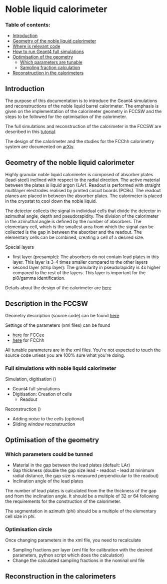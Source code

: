 Noble liquid calorimeter
==

### Table of contents:
* [Introduction](#introduction)
* [Geometry of the noble liquid calorimeter](#ecal-geometry)
* [Where is relevant code](#code-where)
* [How to run Geant4 full simulations](#run-simulations)
* [Optimisation of the geometry](#optimisation)
  * [Which parameters are tunable](#parameters)
  * [Sampling fraction calculation](#sampling-fraction)
* [Reconstruction in the calorimeters](#reconstruction)

## Introduction

The purpose of this documentation is to introduce the Geant4 simulations and reconstructions of the noble liquid barrel calorimeter. The emphasis is given on the implementation of the calorimeter geometry in FCCSW and the steps to be followed for the optimisation of the calorimeter.

The full simulations and reconstruction of the calorimeter in the FCCSW are described in this [tutorial](https://hep-fcc.github.io/fcc-tutorials/full-detector-simulations/README.html).

The design of the calorimeter and the studies for the FCChh calorimetry system are documented on [arXiv](https://arxiv.org/abs/1912.09962).

## Geometry of the noble liquid calorimeter

Highly granular noble liquid calorimeter is composed of absorber plates (lead-steel) inclined with respect to the radial direction. The active material between the plates is liquid argon (LAr). Readout is performed with straight multilayer electrodes realised by printed circuit boards (PCBs). The readout planes are placed in between the absorber plates. The calorimeter is placed in the cryostat to cool down the noble liquid.

The detector collects the signal in individual cells that divide the detector in azimuthal angle, depth and pseudorapidity. The division of the calorimeter in the azimuthal angle is defined by the number of absorbers. The elementary cell, which is the smallest area from which the signal can be collected is the gap in between the absorber and the readout. The elementary cells can be combined, creating a cell of a desired size.

Special layers
- first layer (presample): The absorbers do not contain lead plates in this layer. This layer is 3-4 times smaller compared to the other layers
- second layer (strip layer): The granularity in pseudorapidity is 4x higher compared to the rest of the layers. This layer is important for the pi0/gamma identification.

Details about the design of the calorimeter are [here](https://arxiv.org/abs/1912.09962)

## Description in the FCCSW
 
Geometry description (source code) can be found [here](https://github.com/HEP-FCC/FCCSW/blob/master/Detector/DetFCChhECalInclined/src/ECalBarrelInclined_geo.cpp) 

Settings of the parameters (xml files) can be found
- [here](https://github.com/HEP-FCC/FCCSW/tree/master/Detector/DetFCCeeECalInclined/compact/FCCee_ECalBarrel.xml) for FCCee
- [here](https://github.com/HEP-FCC/FCCSW/blob/master/Detector/DetFCChhECalInclined/compact/FCChh_ECalBarrel_Common.xml) for FCChh

All tunable parameters are in the xml files. You're not expected to touch the source code unless you are 100\% sure what you're doing.

### Full simulations with noble liquid calorimeter

Simulation, digitisation ()
- Geant4 full simulations
- Digitisation: Creation of cells
  - Readout

Reconstruction ()
- Adding noise to the cells (optional)
- Sliding window reconstruction

## Optimisation of the geometry

### Which parameters could be tunned
- Material in the gap between the lead plates (default: LAr)
- Gap thickness (double the gap size lead - readout - lead at minimum radial distance, the gap size is measured perpendicular to the readout)
- Inclination angle of the lead plates

The number of lead plates is calculated from the the thickness of the gap and from the inclination angle. It should be a multiple of 32 or 64 following the requirements for the construction of the calorimeter.

The segmentation in azimuth (phi) should be a multiple of the elementary cell size in phi.

### Optimisation circle
Once changing parameters in the xml file, you need to recalculate
- Sampling fractions per layer (xml file for calibration with the desired parameters, python script which does the calculation)
- Change the calculated sampling fractions in the nominal xml file

## Reconstruction in the calorimeters
